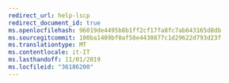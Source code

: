 ```yaml
---
redirect_url: help-lscp
redirect_document_id: true
ms.openlocfilehash: 96019de4495b8b1ff2cf17fa8fc7ab643165d8db
ms.sourcegitcommit: 100ba1409bf0af58e4430877c1d29622d793d23f
ms.translationtype: MT
ms.contentlocale: it-IT
ms.lasthandoff: 11/01/2019
ms.locfileid: "36186200"
---
```

